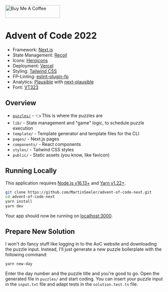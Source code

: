 <a href="https://www.buymeacoffee.com/seeler" target="_blank"><img src="https://cdn.buymeacoffee.com/buttons/v2/default-green.png" alt="Buy Me A Coffee" style="height: 41px !important;width: 174px !important;" ></a>

# Advent of Code 2022

- Framework: [Next.js](https://nextjs.org/)
- State Management: [Recoil](https://recoiljs.org/)
- Icons: [Heroicons](https://heroicons.com/)
- Deployment: [Vercel](https://vercel.com/)
- Styling: [Tailwind CSS](https://tailwindcss.com/)
- FP-Linting: [eslint-plugin-fp](https://github.com/jfmengels/eslint-plugin-fp)
- Analytics: [Plausible](https://plausible.io/) with [next-plausible](https://github.com/4lejandrito/next-plausible)
- Font: [VT323](https://fonts.google.com/specimen/VT323/tester?category=Monospace&preview.text=Advent%20of%20Code&preview.text_type=custom)

## Overview

- [`puzzles/`](puzzles) - 👈 This is where the puzzles are
- `lib/` - State management and "game" logic, to schedule puzzle execution
- `template/` - Template generator and template files for the CLI
- `pages/` - Next.js pages
- `components/` - React components
- `styles/` - Tailwind CSS styles
- `public/` - Static assets (you know, like favicon)

## Running Locally

This application requires [Node.js v16.13+](https://nodejs.org/en/download/) and [Yarn v1.22+](https://classic.yarnpkg.com/en/docs/install).

```bash
git clone https://github.com/MartinSeeler/advent-of-code-next.git
cd advent-of-code-next
yarn install
yarn dev
```

Your app should now be running on [localhost:3000](http://localhost:3000/).

## Prepare New Solution

I won't do fancy stuff like logging in to the AoC website and downloading the puzzle input. Instead, I'll just generate a new puzzle boilerplate with the following command:

```bash
yarn new-day
```

Enter the day number and the puzzle title and you're good to go. Open the generated file in `puzzles/` and start coding. You can insert your puzzle input in the `input.txt` file and adapt tests in the `solution.test.ts` file.